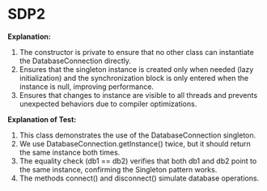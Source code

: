 # SDP2
**Explanation:**
1) The constructor is private to ensure that no other class can instantiate the DatabaseConnection directly.
2) Ensures that the singleton instance is created only when needed (lazy initialization) and the synchronization block is only entered when the instance is null, improving performance.
3) Ensures that changes to instance are visible to all threads and prevents unexpected behaviors due to compiler optimizations.


**Explanation of Test:**
1) This class demonstrates the use of the DatabaseConnection singleton.
2) We use DatabaseConnection.getInstance() twice, but it should return the same instance both times.
3) The equality check (db1 == db2) verifies that both db1 and db2 point to the same instance, confirming the Singleton pattern works.
4) The methods connect() and disconnect() simulate database operations.
